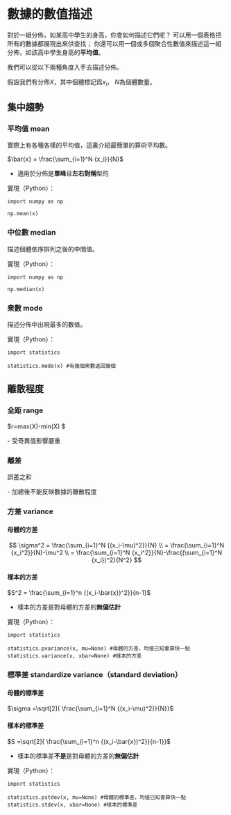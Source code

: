 
# 數據的數值描述

對於一組分佈，如某高中學生的身高，你會如何描述它們呢？
可以用一個表格把所有的數據都展現出來供查找；
你還可以用一個或多個聚合性數值來描述這一組分佈，如該高中學生身高的**平均值**。

我們可以從以下兩種角度入手去描述分佈。

假設我們有分佈$X$，其中個體標記爲$x_i$， $N$為個體數量。

## 集中趨勢
### **平均值 mean**
實際上有各種各樣的平均值，這裏介紹最簡單的算術平均數。

$\bar{x} = \frac{\sum_{i=1}^N {x_i}}{N}$

* 適用於分佈是**單峰**且**左右對稱**型的

實現（Python）：

    import numpy as np

    np.mean(x)
        
        

### **中位數 median**
描述個體依序排列之後的中間值。

實現（Python）：

    import numpy as np

    np.median(x)

### **衆數 mode**
描述分佈中出現最多的數值。

實現（Python）：

    import statistics

    statistics.mode(x) #有幾個衆數返回幾個 

## 離散程度
### **全距 range**
$r=max(X)-min(X) $

\- 受奇異值影響嚴重
### **離差**
誤差之和

\- 加總後不能反映數據的離散程度
### **方差 variance**
#### 母體的方差

$$
\sigma^2 = \frac{\sum_{i=1}^N {(x_i-\mu)^2}}{N} \\
= \frac{\sum_{i=1}^N {x_i^2}}{N}-\mu^2 \\
= \frac{\sum_{i=1}^N {x_i^2}}{N}-\frac{(\sum_{i=1}^N {x_i})^2}{N^2}
$$

#### 樣本的方差

$S^2 = \frac{\sum_{i=1}^n {(x_i-\bar{x})^2}}{n-1}$

* 樣本的方差是對母體的方差的**無偏估計**

實現（Python）：

    import statistics

    statistics.pvariance(x, mu=None) #母體的方差，均值已知會算快一點
    statistics.variance(x, xbar=None) #樣本的方差
    
### **標準差 standardize variance（standard deviation）**
#### 母體的標準差

$\sigma =\sqrt[2]{ \frac{\sum_{i=1}^N {(x_i-\mu)^2}}{N}}$

#### 樣本的標準差

$S =\sqrt[2]{ \frac{\sum_{i=1}^n {(x_i-\bar{x})^2}}{n-1}}$

* 樣本的標準差**不是**是對母體的方差的**無偏估計**

實現（Python）：

    import statistics

    statistics.pstdev(x, mu=None) #母體的標準差，均值已知會算快一點
    statistics.stdev(x, xbar=None) #樣本的標準差

